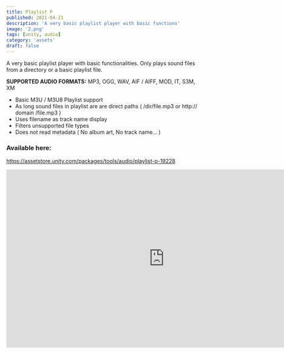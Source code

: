 ```yaml
---
title: Playlist P
published: 2021-04-21
description: 'A very basic playlist player with basic functions'
image: '2.png'
tags: [unity, audio]
category: 'assets'
draft: false 
---
```

A very basic playlist player with basic functionalities.
Only plays sound files from a directory or a basic playlist file.

**SUPPORTED AUDIO FORMATS:**
MP3, OGG, WAV, AIF / AIFF, MOD, IT, S3M, XM

- Basic M3U / M3U8 Playlist support
- As long sound files in playlist are are direct paths ( /dir/file.mp3 or http:// domain /file.mp3 )
- Uses filename as track name display
- Filters unsupported file types
- Does not read metadata ( No album art, No track name... )

### Available here:
https://assetstore.unity.com/packages/tools/audio/playlist-p-19228


<iframe width="832" height="468" src="https://www.youtube.com/embed/L0rl8lp4MCo" title="Minimal Lipsync (Unity 2021.1.16f1)" frameborder="0" allow="accelerometer; autoplay; clipboard-write; encrypted-media; gyroscope; picture-in-picture; web-share" allowfullscreen></iframe>